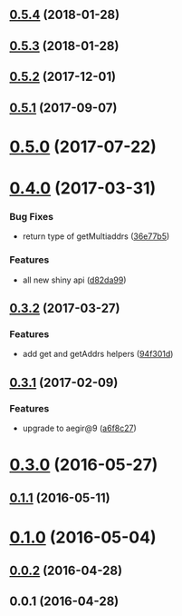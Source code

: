 <a name="0.5.4"></a>
## [0.5.4](https://github.com/libp2p/js-peer-book/compare/v0.5.3...v0.5.4) (2018-01-28)



<a name="0.5.3"></a>
## [0.5.3](https://github.com/libp2p/js-peer-book/compare/v0.5.2...v0.5.3) (2018-01-28)



<a name="0.5.2"></a>
## [0.5.2](https://github.com/libp2p/js-peer-book/compare/v0.5.1...v0.5.2) (2017-12-01)



<a name="0.5.1"></a>
## [0.5.1](https://github.com/libp2p/js-peer-book/compare/v0.5.0...v0.5.1) (2017-09-07)



<a name="0.5.0"></a>
# [0.5.0](https://github.com/libp2p/js-peer-book/compare/v0.4.0...v0.5.0) (2017-07-22)



<a name="0.4.0"></a>
# [0.4.0](https://github.com/libp2p/js-peer-book/compare/v0.3.2...v0.4.0) (2017-03-31)


### Bug Fixes

* return type of getMultiaddrs ([36e77b5](https://github.com/libp2p/js-peer-book/commit/36e77b5))


### Features

* all new shiny api ([d82da99](https://github.com/libp2p/js-peer-book/commit/d82da99))



<a name="0.3.2"></a>
## [0.3.2](https://github.com/libp2p/js-peer-book/compare/v0.3.1...v0.3.2) (2017-03-27)


### Features

* add get and getAddrs helpers ([94f301d](https://github.com/libp2p/js-peer-book/commit/94f301d))



<a name="0.3.1"></a>
## [0.3.1](https://github.com/libp2p/js-peer-book/compare/v0.3.0...v0.3.1) (2017-02-09)


### Features

* upgrade to aegir@9 ([a6f8c27](https://github.com/libp2p/js-peer-book/commit/a6f8c27))



<a name="0.3.0"></a>
# [0.3.0](https://github.com/libp2p/js-peer-book/compare/v0.1.1...v0.3.0) (2016-05-27)



<a name="0.1.1"></a>
## [0.1.1](https://github.com/libp2p/js-peer-book/compare/v0.1.0...v0.1.1) (2016-05-11)



<a name="0.1.0"></a>
# [0.1.0](https://github.com/libp2p/js-peer-book/compare/v0.0.2...v0.1.0) (2016-05-04)



<a name="0.0.2"></a>
## [0.0.2](https://github.com/libp2p/js-peer-book/compare/v0.0.1...v0.0.2) (2016-04-28)



<a name="0.0.1"></a>
## 0.0.1 (2016-04-28)




